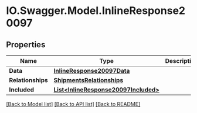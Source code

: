 # IO.Swagger.Model.InlineResponse20097
## Properties

Name | Type | Description | Notes
------------ | ------------- | ------------- | -------------
**Data** | [**InlineResponse20097Data**](InlineResponse20097Data.md) |  | [optional] 
**Relationships** | [**ShipmentsRelationships**](ShipmentsRelationships.md) |  | [optional] 
**Included** | [**List&lt;InlineResponse20097Included&gt;**](InlineResponse20097Included.md) |  | [optional] 

[[Back to Model list]](../README.md#documentation-for-models) [[Back to API list]](../README.md#documentation-for-api-endpoints) [[Back to README]](../README.md)

